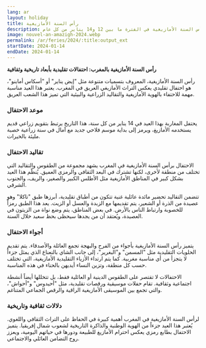 ```yaml
---
lang: ar
layout: holiday
title: رأس السنة الأمازيغية
description: يصادف اليوم الأول من السنة حسب التقويم الزراعي الأمازيغي الذي يعود إلى العصور القديمة. يحتفل برأس السنة الأمازيغية في الفترة ما بين 12 و14 يناير من كل عام.
image: nouvel-an-amazigh-2024.webp
permalink: /ar/feries/2024/:title:output_ext
startDate: 2024-01-14
endDate: 2024-01-14
---
```

**رأس السنة الأمازيغية بالمغرب: احتفالات تقليدية بأبعاد تاريخية وثقافية**

رأس السنة الأمازيغية، المعروف بتسميات متنوعة مثل "إيض يناير" أو "أسكاس أماينو"، هو احتفال تقليدي يعكس التراث الأمازيغي العريق في المغرب. يعتبر هذا العيد مناسبة مهمة للاحتفاء بالهوية الأمازيغية والتقاليد الزراعية والبيئية التي تميز هذا الشعب العريق.

### موعد الاحتفال

يحتفل المغاربة بهذا العيد في 14 يناير من كل سنة، هذا التاريخ يرتبط بتقويم زراعي قديم يستخدمه الأمازيغ، ويرمز إلى بداية موسم فلاحي جديد مع آمال في سنة زراعية خصبة مليئة بالخيرات.

### تقاليد الاحتفال

الاحتفال برأس السنة الأمازيغية في المغرب يشهد مجموعة من الطقوس والتقاليد التي تختلف من منطقة لأخرى، لكنها تشترك في البعد الثقافي والرمزي العميق. يُنظّم هذا العيد بشكل كبير في المناطق الأمازيغية مثل الأطلس الكبير والصغير، والريف، والجنوب الشرقي.

تتضمن التقاليد تحضير مائدة عائلية غنية تتكون من أطباق تقليدية، أبرزها طبق "تاكلا" وهو عصيدة من الذرة أو الشعير، يتم تقديمها مع الزبدة والعسل أو الزيت. يعد هذا الطبق رمزاً للخصوبة وارتباط الناس بالأرض. في بعض المناطق، يتم وضع نواة من الزيتون في العصيدة، ويُعتقد أن من يجدها سيحظى بحظ سعيد خلال السنة.

### أجواء الاحتفال

يتميز رأس السنة الأمازيغية بأجواء من الفرح والبهجة تجمع العائلة والأصدقاء. يتم تقديم الحلويات التقليدية مثل "المسمن" و"البغرير"، إلى جانب الشاي بالنعناع الذي يمثل جزءاً لا يتجزأ من أي مناسبة مغربية. كما يتم ارتداء الأزياء التقليدية الأمازيغية، التي تختلف حسب كل منطقة، وتزين النساء أيديهن بالحناء في هذه المناسبة.

الاحتفالات لا تقتصر على الطقوس الدينية أو العائلية فقط، بل تتخللها أيضاً أنشطة اجتماعية وثقافية. تقام حفلات موسيقية ورقصات تقليدية، مثل "أحيدوس" و"أحواش"، والتي تجمع بين الموسيقى الأمازيغية الراقية والرقص الجماعي المتناغم.

### دلالات ثقافية وتاريخية

لرأس السنة الأمازيغية في المغرب أهمية كبيرة في الحفاظ على التراث الثقافي واللغوي. يُعتبر هذا العيد جزءاً من الهوية الوطنية والذاكرة التاريخية لشعوب شمال إفريقيا. يتميز الاحتفال بطابع رمزي يعكس احترام الأمازيغ للطبيعة ودورها في حياتهم اليومية، ويعزز روح التضامن العائلي والاجتماعي.
